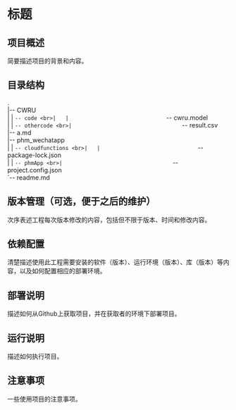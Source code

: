 # 标题

## 项目概述
简要描述项目的背景和内容。
## 目录结构
.
<br>|-- CWRU
<br>|   |                               `-- code
<br>|   |                               `-- cwru.model
<br>|   |                               `-- othercode
<br>|                                   `-- result.csv
<br>|-- a.md
<br>|-- phm_wechatapp
<br>|   |                               `-- cloudfunctions
<br>|   |                               `-- package-lock.json
<br>|   |                               `-- phmApp
<br>|                                   `-- project.config.json
<br>`-- readme.md

## 版本管理（可选，便于之后的维护）
次序表述工程每次版本修改的内容，包括但不限于版本、时间和修改内容。
## 依赖配置
清楚描述使用此工程需要安装的软件（版本）、运行环境（版本）、库（版本）等内容，以及如何配置相应的部署环境。
## 部署说明
描述如何从Github上获取项目，并在获取者的环境下部署项目。
## 运行说明
描述如何执行项目。
## 注意事项
一些使用项目的注意事项。
